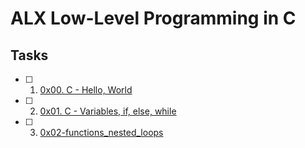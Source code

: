 # ALX Low-Level Programming in C

## Tasks
- [ ] 1. [0x00. C - Hello, World](https://github.com/terrymk99/alx-low_level_programming/tree/master/0x00-hello_world)
- [ ] 2. [0x01. C - Variables, if, else, while](https://github.com/terrymk99/alx-low_level_programming/tree/master/0x01-variables_if_else_while)
- [ ] 3. [0x02-functions_nested_loops]()
